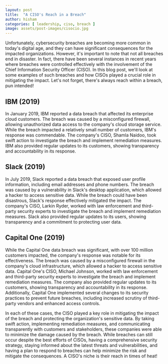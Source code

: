 ```yaml
---
layout: post
title:  "A CISO's Reach in a Breach"
author: hisham
categories: [ leadership, ciso, breach ]
image: assets/post-images/cisocio.jpg
---
```



Unfortunately, cybersecurity breaches are becoming more common in today's digital age, and they can have significant consequences for the impacted organizations. However, it's important to note that not all breaches end in disaster. In fact, there have been several instances in recent years where breaches were controlled effectively with the involvement of the Chief Information Security Officer (CISO). In this blog post, we'll look at some examples of such breaches and how CISOs played a crucial role in mitigating the impact. Let's not forget, there's always reach within a breach, pun intended!

## IBM (2019)
In January 2019, IBM reported a data breach that affected its enterprise cloud customers. The breach was caused by a misconfigured firewall, allowing unauthorized data access to the company's cloud storage service. While the breach impacted a relatively small number of customers, IBM's response was commendable. The company's CISO, Shamla Naidoo, took swift action to investigate the breach and implement remediation measures. IBM also provided regular updates to its customers, showing transparency and accountability in its response.

## Slack (2019)
In July 2019, Slack reported a data breach that exposed user profile information, including email addresses and phone numbers. The breach was caused by a vulnerability in Slack's desktop application, which allowed a hacker to access sensitive data. While the breach could have been disastrous, Slack's response effectively mitigated the impact. The company's CISO, Larkin Ryder, worked with law enforcement and third-party security experts to investigate the breach and implement remediation measures. Slack also provided regular updates to its users, showing transparency and a commitment to protecting user data.

## Capital One (2019)
While the Capital One data breach was significant, with over 100 million customers impacted, the company's response was notable for its effectiveness. The breach was caused by a misconfigured firewall in the company's cloud infrastructure, which allowed a hacker to access sensitive data. Capital One's CISO, Michael Johnson, worked with law enforcement and third-party security experts to investigate the breach and implement remediation measures. The company also provided regular updates to its customers, showing transparency and accountability in its response. Additionally, Capital One implemented several changes to its security practices to prevent future breaches, including increased scrutiny of third-party vendors and enhanced access controls.


In each of these cases, the CISO played a key role in mitigating the impact of the breach and protecting the organization's sensitive data. By taking swift action, implementing remediation measures, and communicating transparently with customers and stakeholders, these companies were able to minimize the damage caused by the breach. While breaches can still occur despite the best efforts of CISOs, having a comprehensive security strategy, staying informed about the latest threats and vulnerabilities, and having a plan to respond to breaches can help minimize the risk and mitigate the consequences. A CISO's niche is their reach in times of heat!